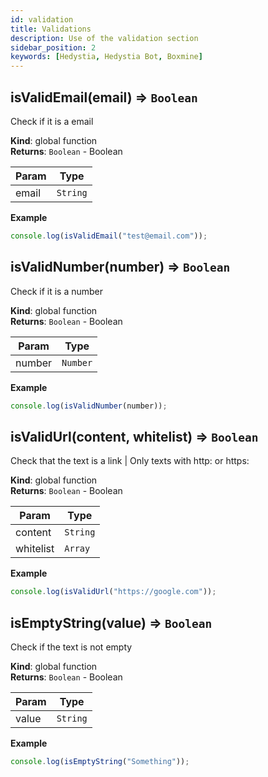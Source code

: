 ```yaml
---
id: validation
title: Validations
description: Use of the validation section
sidebar_position: 2
keywords: [Hedystia, Hedystia Bot, Boxmine]
---
```


<a name="isValidEmail"></a>

## isValidEmail(email) ⇒ <code>Boolean</code>

Check if it is a email

**Kind**: global function  
**Returns**: <code>Boolean</code> - Boolean

| Param | Type                |
| ----- | ------------------- |
| email | <code>String</code> |

**Example**

```js
console.log(isValidEmail("test@email.com"));
```

<a name="isValidNumber"></a>

## isValidNumber(number) ⇒ <code>Boolean</code>

Check if it is a number

**Kind**: global function  
**Returns**: <code>Boolean</code> - Boolean

| Param  | Type                |
| ------ | ------------------- |
| number | <code>Number</code> |

**Example**

```js
console.log(isValidNumber(number));
```

<a name="isValidUrl"></a>

## isValidUrl(content, whitelist) ⇒ <code>Boolean</code>

Check that the text is a link | Only texts with http: or https:

**Kind**: global function  
**Returns**: <code>Boolean</code> - Boolean

| Param     | Type                |
| --------- | ------------------- |
| content   | <code>String</code> |
| whitelist | <code>Array</code>  |

**Example**

```js
console.log(isValidUrl("https://google.com"));
```

<a name="isEmptyString"></a>

## isEmptyString(value) ⇒ <code>Boolean</code>

Check if the text is not empty

**Kind**: global function  
**Returns**: <code>Boolean</code> - Boolean

| Param | Type                |
| ----- | ------------------- |
| value | <code>String</code> |

**Example**

```js
console.log(isEmptyString("Something"));
```
